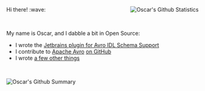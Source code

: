 <img align="right" alt="Oscar's Github Statistics" src="https://github-readme-stats.vercel.app/api?username=opwvhk&show_icons=true"/>
Hi there! :wave:

&nbsp;

My name is Oscar, and I dabble a bit in Open Source:

* I wrote the [Jetbrains plugin for Avro IDL Schema Support](https://plugins.jetbrains.com/plugin/15728-apache-avro-idl-schema-support)
* I contribute to [Apache Avro](https://avro.apache.org/) [on GitHub](https://github.com/apache/avro/pulls?q=is%3Apr+author%3Aopwvhk)
* I wrote [a few other things](https://github.com/opwvhk?tab=repositories&q=&type=source&language=java&sort=)

&nbsp;

![Oscar's Github Summary](https://github-profile-summary-cards.vercel.app/api/cards/profile-details?username=opwvhk&theme=github)
